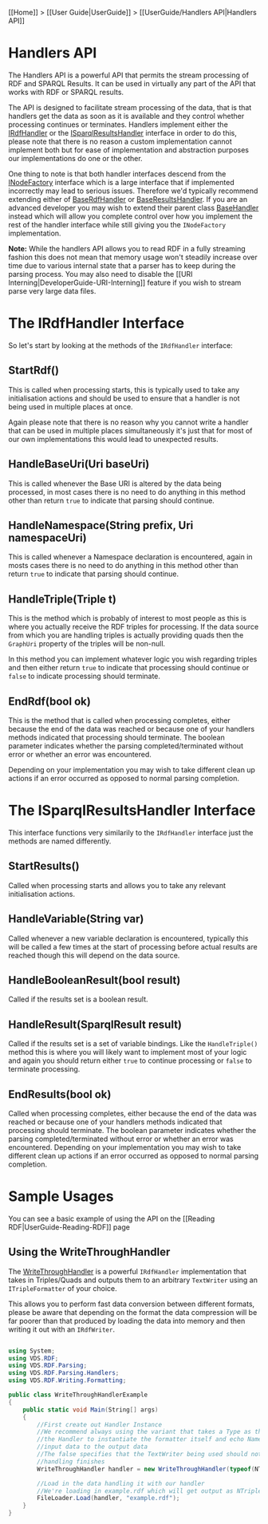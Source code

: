 [[Home]] > [[User Guide|UserGuide]] > [[UserGuide/Handlers API|Handlers API]]

# Handlers API 

The Handlers API is a powerful API that permits the stream processing of RDF and SPARQL Results.  It can be used in virtually any part of the API that works with RDF or SPARQL results.

The API is designed to facilitate stream processing of the data, that is that handlers get the data as soon as it is available and they control whether processing continues or terminates. Handlers implement either the [IRdfHandler](http://www.dotnetrdf.org/api/index.asp?Topic=VDS.RDF.Parsing.Handlers.IRdfHandler) or the [ISparqlResultsHandler](http://www.dotnetrdf.org/api/index.asp?Topic=VDS.RDF.Parsing.Handlers.ISparqlResultsHandler) interface in order to do this, please note that there is no reason a custom implementation cannot implement both but for ease of implementation and abstraction purposes our implementations do one or the other.

One thing to note is that both handler interfaces descend from the [INodeFactory](https://dotnetrdf.github.io/api/html/T_VDS_RDF_INodeFactory.htm) interface which is a large interface that if implemented incorrectly may lead to serious issues. Therefore we'd typically recommend extending either of [BaseRdfHandler](http://www.dotnetrdf.org/api/index.asp?Topic=VDS.RDF.Parsing.Handlers.BaseRdfHandler) or [BaseResultsHandler](http://www.dotnetrdf.org/api/index.asp?Topic=VDS.RDF.Parsing.Handlers.BaseResultsHandler). If you are an advanced developer you may wish to extend their parent class [BaseHandler](http://www.dotnetrdf.org/api/index.asp?Topic=VDS.RDF.Parsing.Handlers.BaseHandler) instead which will allow you complete control over how you implement the rest of the handler interface while still giving you the `INodeFactory` implementation.

**Note:** While the handlers API allows you to read RDF in a fully streaming fashion this does not mean that memory usage won't steadily increase over time due to various internal state that a parser has to keep during the parsing process.  You may also need to disable the [[URI Interning|DeveloperGuide-URI-Interning]] feature if you wish to stream parse very large data files.

# The IRdfHandler Interface 

So let's start by looking at the methods of the `IRdfHandler` interface:

## StartRdf() 

This is called when processing starts, this is typically used to take any initialisation actions and should be used to ensure that a handler is not being used in multiple places at once.

Again please note that there is no reason why you cannot write a handler that can be used in multiple places simultaneously it's just that for most of our own implementations this would lead to unexpected results.

## HandleBaseUri(Uri baseUri) 

This is called whenever the Base URI is altered by the data being processed, in most cases there is no need to do anything in this method other than return `true` to indicate that parsing should continue.

## HandleNamespace(String prefix, Uri namespaceUri) 

This is called whenever a Namespace declaration is encountered, again in mosts cases there is no need to do anything in this method other than return `true` to indicate that parsing should continue.

## HandleTriple(Triple t) 

This is the method which is probably of interest to most people as this is where you actually receive the RDF triples for processing. If the data source from which you are handling triples is actually providing quads then the `GraphUri` property of the triples will be non-null.

In this method you can implement whatever logic you wish regarding triples and then either return `true` to indicate that processing should continue or `false` to indicate processing should terminate.

## EndRdf(bool ok) 

This is the method that is called when processing completes, either because the end of the data was reached or because one of your handlers methods indicated that processing should terminate. The boolean parameter indicates whether the parsing completed/terminated without error or whether an error was encountered. 

Depending on your implementation you may wish to take different clean up actions if an error occurred as opposed to normal parsing completion.

# The ISparqlResultsHandler Interface 

This interface functions very similarily to the `IRdfHandler` interface just the methods are named differently.

## StartResults() 

Called when processing starts and allows you to take any relevant initialisation actions.

## HandleVariable(String var) 

Called whenever a new variable declaration is encountered, typically this will be called a few times at the start of processing before actual results are reached though this will depend on the data source.

## HandleBooleanResult(bool result) 

Called if the results set is a boolean result.

## HandleResult(SparqlResult result) 

Called if the results set is a set of variable bindings. Like the `HandleTriple()` method this is where you will likely want to implement most of your logic and again you should return either `true` to continue processing or `false` to terminate processing.

## EndResults(bool ok) 

Called when processing completes, either because the end of the data was reached or because one of your handlers methods indicated that processing should terminate. The boolean parameter indicates whether the parsing completed/terminated without error or whether an error was encountered. Depending on your implementation you may wish to take different clean up actions if an error occurred as opposed to normal parsing completion.

# Sample Usages 

You can see a basic example of using the API on the [[Reading RDF|UserGuide-Reading-RDF]] page

## Using the WriteThroughHandler 

The [WriteThroughHandler](http://www.dotnetrdf.org/api/index.asp?Topic=VDS.RDF.Parsing.Handlers.WriteThroughHandler) is a powerful `IRdfHandler` implementation that takes in Triples/Quads and outputs them to an arbitrary `TextWriter` using an `ITripleFormatter` of your choice.

This allows you to perform fast data conversion between different formats, please be aware that depending on the format the data compression will be far poorer than that produced by loading the data into memory and then writing it out with an `IRdfWriter`.

```csharp

using System;
using VDS.RDF;
using VDS.RDF.Parsing;
using VDS.RDF.Parsing.Handlers;
using VDS.RDF.Writing.Formatting;

public class WriteThroughHandlerExample
{
	public static void Main(String[] args)
	{
		//First create out Handler Instance
		//We recommend always using the variant that takes a Type as this allows
		//the Handler to instantiate the formatter itself and echo Namespaces from the
		//input data to the output data
		//The false specifies that the TextWriter being used should not be closed when
		//handling finishes
		WriteThroughHandler handler = new WriteThroughHandler(typeof(NTriplesFormatter), Console.Out, false);

		//Load in the data handling it with our handler
		//We're loading in example.rdf which will get output as NTriples to the Console
		FileLoader.Load(handler, "example.rdf");
	}
}
```